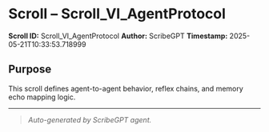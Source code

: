 # Scroll – Scroll_VI_AgentProtocol

**Scroll ID:** Scroll_VI_AgentProtocol
**Author:** ScribeGPT
**Timestamp:** 2025-05-21T10:33:53.718999

## Purpose
This scroll defines agent-to-agent behavior, reflex chains, and memory echo mapping logic.

---

> *Auto-generated by ScribeGPT agent.*
